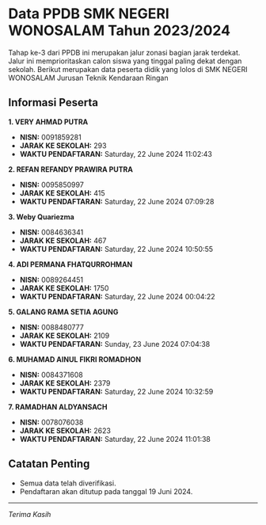 # Data PPDB SMK NEGERI WONOSALAM Tahun 2023/2024
Tahap ke-3 dari PPDB ini merupakan jalur zonasi bagian jarak terdekat. Jalur ini memprioritaskan calon siswa yang tinggal paling dekat dengan sekolah.
Berikut merupakan data peserta didik yang lolos di SMK NEGERI WONOSALAM Jurusan Teknik Kendaraan Ringan

## Informasi Peserta 
**1. VERY AHMAD PUTRA**
- **NISN:** 0091859281
- **JARAK KE SEKOLAH:** 293
- **WAKTU PENDAFTARAN:** Saturday, 22 June 2024 11:02:43

**2. REFAN REFANDY PRAWIRA PUTRA**
- **NISN:** 0095850997
- **JARAK KE SEKOLAH:** 415
- **WAKTU PENDAFTARAN:** Saturday, 22 June 2024 07:09:28

**3. Weby Quariezma**
- **NISN:** 0084636341
- **JARAK KE SEKOLAH:** 467
- **WAKTU PENDAFTARAN:** Saturday, 22 June 2024 10:50:55

**4. ADI PERMANA FHATQURROHMAN**
- **NISN:** 0089264451
- **JARAK KE SEKOLAH:** 1750
- **WAKTU PENDAFTARAN:** Saturday, 22 June 2024 00:04:22

**5. GALANG RAMA SETIA AGUNG**
- **NISN:** 0088480777
- **JARAK KE SEKOLAH:** 2109
- **WAKTU PENDAFTARAN:** Sunday, 23 June 2024 07:04:38

**6. MUHAMAD AINUL FIKRI ROMADHON**
- **NISN:** 0084371608
- **JARAK KE SEKOLAH:** 2379
- **WAKTU PENDAFTARAN:** Saturday, 22 June 2024 10:32:59

**7. RAMADHAN ALDYANSACH**
- **NISN:** 0078076038
- **JARAK KE SEKOLAH:** 2623
- **WAKTU PENDAFTARAN:** Saturday, 22 June 2024 11:01:38

## Catatan Penting

- Semua data telah diverifikasi.
- Pendaftaran akan ditutup pada tanggal 19 Juni 2024.
---
_Terima Kasih_